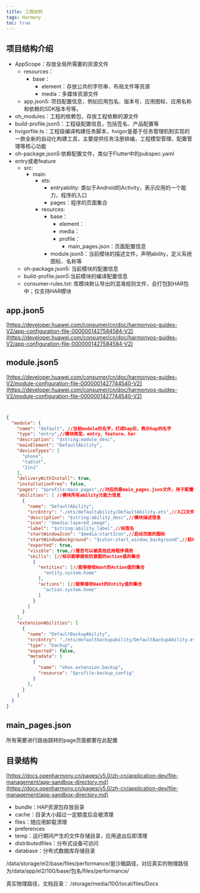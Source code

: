 ```yaml
---
title: 工程结构
tags: Harmony 
toc: true
---
```


## 项目结构介绍

- AppScope：存放全局所需要的资源文件
  - resources：
    - base：
      - element：存放公共的字符串、布局文件等资源
      - media：多媒体资源文件
  - app.json5: 项目配置信息，例如应用包名、版本号、应用图标、应用名称和依赖的SDK版本号等。
- oh_modules：工程的依赖包，存放工程依赖的源文件
- build-profile.json5：工程级配置信息，包括签名、产品配置等
- hvigorfile.ts：工程级编译构建任务脚本，hvigor是基于任务管理机制实现的一款全新的自动化构建工具，主要提供任务注册排编，工程模型管理、配置管理等核心功能
- oh-package.json5:依赖配置文件，类似于Flutter中的pubspec.yaml
- entry或者feature
  - src:
    - main:
      - ets:
        - entryability: 类似于Android的Activity，表示应用的一个能力，程序的入口
        - pages：程序的页面集合
      - reources:
        - base：
          - element：
          - media：
          - profile：
            - main_pages.json：页面配置信息
        - module.json5：当前模块的描述文件，声明ability，定义系统图标、名称等
  - oh-package.json5: 当前模块的配置信息
  - build-profile.json5:当前模块的编译配置信息
  - consumer-rules.txt: 库模块默认导出的混淆规则文件，会打包到HAR包中；仅支持HAR模块

## app.json5

[https://developer.huawei.com/consumer/cn/doc/harmonyos-guides-V2/app-configuration-file-0000001427584584-V2](https://developer.huawei.com/consumer/cn/doc/harmonyos-guides-V2/app-configuration-file-0000001427584584-V2)

## module.json5

[https://developer.huawei.com/consumer/cn/doc/harmonyos-guides-V2/module-configuration-file-0000001427744540-V2](https://developer.huawei.com/consumer/cn/doc/harmonyos-guides-V2/module-configuration-file-0000001427744540-V2)

```json


{
  "module": {
    "name": "default", //当前module的名字，打成hap后，表示hap的名字
    "type": "entry",//模块类型，entry、feature、har
    "description": "$string:module_desc",
    "mainElement": "DefaultAbility",
    "deviceTypes": [
      "phone",
      "tablet",
      "2in1"
    ],
    "deliveryWithInstall": true,
    "installationFree": false,
    "pages": "$profile:main_pages",//对应的是main_pages.json文件，用于配置ability中用到的page信息
    "abilities": [ //模块所有ability元能力信息
      {
        "name": "DefaultAbility",
        "srcEntry": "./ets/defaultability/DefaultAbility.ets",//入口文件路径
        "description": "$string:ability_desc",//模块描述信息
        "icon": "$media:layered_image",
        "label": "$string:ability_label",//标签名
        "startWindowIcon": "$media:startIcon",//启动页面的图标
        "startWindowBackground": "$color:start_window_background",//启动页面的背景色
        "exported": true,
        "visible": true,//是否可以被其他应用程序调用
        "skills": [//标识能够接收的意图的action值的集合
          {
            "entities": [//能够接收Want的Action值的集合
              "entity.system.home"
            ],
            "actions": [//能够接收Want的Entity值的集合
              "action.system.home"
            ]
          }
        ]
      }
    ],
    "extensionAbilities": [
      {
        "name": "DefaultBackupAbility",
        "srcEntry": "./ets/defaultbackupability/DefaultBackupAbility.ets",
        "type": "backup",
        "exported": false,
        "metadata": [
          {
            "name": "ohos.extension.backup",
            "resource": "$profile:backup_config"
          }
        ],
      }
    ]
  }
}
```

## main_pages.json

所有需要进行路由跳转的page页面都要在此配置

## 目录结构

[https://docs.openharmony.cn/pages/v5.0/zh-cn/application-dev/file-management/app-sandbox-directory.md](https://docs.openharmony.cn/pages/v5.0/zh-cn/application-dev/file-management/app-sandbox-directory.md)

- bundle：HAP资源包存放目录
- cache：目录大小超过一定额度后会被清理
- files：随应用卸载清理
- preferences
- temp：运行期间产生的文件存储目录，应用退出后即清理
- distributedfiles：分布式设备可访问
- database：分布式数据库存储目录

/data/storage/el2/base/files/performance/是沙箱路径，对应真实的物理路径为/data/app/el2/100/base/包名/files/performance/

真实物理路径，文档目录：
/storage/media/100/local/files/Docs
